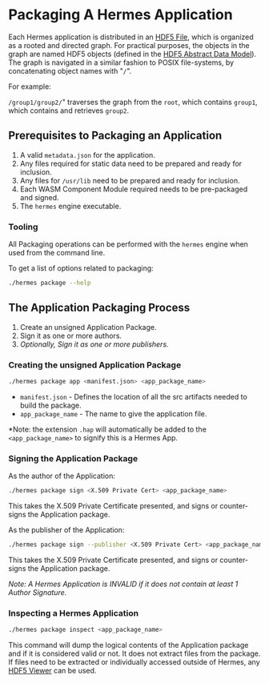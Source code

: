 # Packaging A Hermes Application

Each Hermes application is distributed in an [HDF5 File], which is organized as a rooted and directed graph.
For practical purposes, the objects in the graph are named HDF5 objects (defined in the [HDF5 Abstract Data Model]).
The graph is navigated in a similar fashion to POSIX file-systems, by concatenating object names with "`/`".

For example:

`/group1/group2/`" traverses the graph from the `root`, which contains `group1`, which contains and retrieves `group2`.

## Prerequisites to Packaging an Application

1. A valid `metadata.json` for the application.
2. Any files required for static data need to be prepared and ready for inclusion.
3. Any files for `/usr/lib` need to be prepared and ready for inclusion.
4. Each WASM Component Module required needs to be pre-packaged and signed.
5. The `hermes` engine executable.

### Tooling

All Packaging operations can be performed with the `hermes` engine when used from the command line.

To get a list of options related to packaging:

```sh
./hermes package --help
```

## The Application Packaging Process

1. Create an unsigned Application Package.
2. Sign it as one or more authors.
3. *Optionally, Sign it as one or more publishers.*

### Creating the unsigned Application Package

```sh
./hermes package app <manifest.json> <app_package_name>
```

* `manifest.json` - Defines the location of all the src artifacts needed to build the package.
* `app_package_name` - The name to give the application file.

*Note: the extension `.hap` will automatically be added to the `<app_package_name>` to signify this is a Hermes App.

### Signing the Application Package

As the author of the Application:

```sh
./hermes package sign <X.509 Private Cert> <app_package_name>
```

This takes the X.509 Private Certificate presented, and signs or counter-signs the Application package.

As the publisher of the Application:

```sh
./hermes package sign --publisher <X.509 Private Cert> <app_package_name>
```

This takes the X.509 Private Certificate presented, and signs or counter-signs the Application package.

*Note: A Hermes Application is INVALID if it does not contain at least 1 Author Signature.*

### Inspecting a Hermes Application

```sh
./hermes package inspect <app_package_name>
```

This command will dump the logical contents of the Application package and if it is considered valid or not.
It does not extract files from the package.  
If files need to be extracted or individually accessed outside of Hermes, any [HDF5 Viewer] can be used.

[HDF5 Viewer]: https://myhdf5.hdfgroup.org/
[HDF5 File]: https://docs.hdfgroup.org/hdf5/develop/_h5_d_m__u_g.html#title4
[HDF5 Abstract Data Model]: https://docs.hdfgroup.org/hdf5/develop/_h5_d_m__u_g.html#title2
